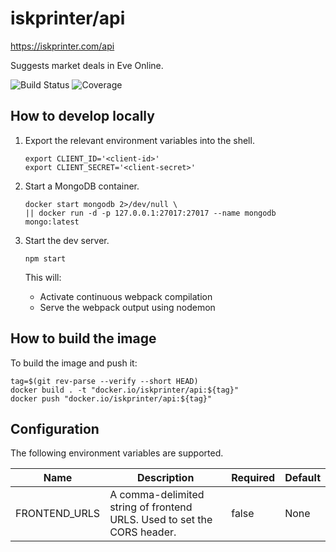 # iskprinter/api
https://iskprinter.com/api

Suggests market deals in Eve Online.

![Build Status](https://iskprinter.com/jenkins/buildStatus/icon?job=api%2Fmain)
![Coverage](https://img.shields.io/badge/dynamic/json?label=coverage&query=%24.results.elements%5B%3F%28%40.name%20%3D%3D%20%27Conditional%27%29%5D.ratio&suffix=%20branch%25&url=https%3A%2F%2Fiskprinter.com%2Fjenkins%2Fjob%2Fapi%2Fjob%2Fmain%2FlastBuild%2Fcoverage%2Fresult%2Fapi%2Fjson%3Fdepth%3D1)

## How to develop locally

1. Export the relevant environment variables into the shell.
    ```
    export CLIENT_ID='<client-id>'
    export CLIENT_SECRET='<client-secret>'
    ```

1. Start a MongoDB container.
    ```
    docker start mongodb 2>/dev/null \
    || docker run -d -p 127.0.0.1:27017:27017 --name mongodb mongo:latest
    ```

1. Start the dev server.
    ```
    npm start
    ```
    This will:
    * Activate continuous webpack compilation
    * Serve the webpack output using nodemon

## How to build the image

To build the image and push it:
```
tag=$(git rev-parse --verify --short HEAD)
docker build . -t "docker.io/iskprinter/api:${tag}"
docker push "docker.io/iskprinter/api:${tag}"
```

## Configuration

The following environment variables are supported.

| Name | Description | Required | Default |
| --- | --- | --- | --- |
| FRONTEND_URLS | A comma-delimited string of frontend URLS. Used to set the CORS header. | false | None |
